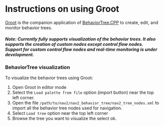 # Instructions on using Groot
[Groot](https://github.com/BehaviorTree/Groot) is the companion application of [BehaviorTree.CPP](https://github.com/BehaviorTree/BehaviorTree.CPP) to create, edit, and monitor behavior trees.

##### Note: Currently fully supports visualization of the behavior trees. It also supports the creation of custom nodes except control flow nodes. Support for custom control flow nodes and real-time monitoring is under development.

### BehaviorTree visualization
To visualize the behavior trees using Groot:
1. Open Groot in editor mode
2. Select the `Load palette from file` option  (import button) near the top left corner.
3. Open the file `/path/to/nav2/nav2_behavior_tree/nav2_tree_nodes.xml` to import all the behavior tree nodes used for navigation.
4. Select `Load tree` option near the top left corner
5. Browse the tree you want to visualize the select ok.
